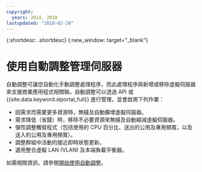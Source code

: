 ```yaml
---
copyright:
  years: 2014, 2018
lastupdated: "2018-02-28"
---
```


{:shortdesc: .shortdesc}
{:new_window: target="_blank"}

# 使用自動調整管理伺服器

自動調整可讓您自動化手動調整處理程序，而此處理程序與新增或移除虛擬伺服器來支援商業應用程式相關聯。自動調整可以透過 API 或 {{site.data.keyword.slportal_full}} 進行管理，並會啟用下列作業：

* 因需求而需要更多資源時，無縫及自動擴增虛擬伺服器。
* 需求降低（省錢）時，移除不必要資源來無縫及自動縮減虛擬伺服器。
* 彈性調整觸發程式（包括使用的 CPU 百分比、送出的公用及專用頻寬，以及送入的公用及專用頻寬）。
* 調整群組中活動的接近即時狀態更新。
* 選用整合虛擬 LAN (VLAN) 及本端負載平衡器。

如需相關資訊，請參閱[開始使用自動調整](/docs/infrastructure/SLautoscale/index.html)。
